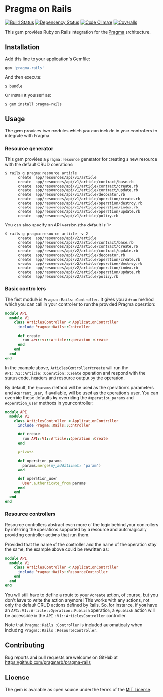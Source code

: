 # Pragma on Rails

[![Build Status](https://img.shields.io/travis/pragmarb/pragma-rails.svg?maxAge=3600&style=flat-square)](https://travis-ci.org/pragmarb/pragma-rails)
[![Dependency Status](https://img.shields.io/gemnasium/pragmarb/pragma-rails.svg?maxAge=3600&style=flat-square)](https://gemnasium.com/github.com/pragmarb/pragma-rails)
[![Code Climate](https://img.shields.io/codeclimate/github/pragmarb/pragma-rails.svg?maxAge=3600&style=flat-square)](https://codeclimate.com/github/pragmarb/pragma-rails)
[![Coveralls](https://img.shields.io/coveralls/pragmarb/pragma-rails.svg?maxAge=3600&style=flat-square)](https://coveralls.io/github/pragmarb/pragma-rails)

This gem provides Ruby on Rails integration for the [Pragma](https://github.com/pragmarb/pragma) architecture.

## Installation

Add this line to your application's Gemfile:

```ruby
gem 'pragma-rails'
```

And then execute:

```console
$ bundle
```

Or install it yourself as:

```console
$ gem install pragma-rails
```

## Usage

The gem provides two modules which you can include in your controllers to integrate with Pragma.

### Resource generator

This gem provides a `pragma:resource` generator for creating a new resource with the default CRUD
operations:

```console
$ rails g pragma:resource article
      create  app/resources/api/v1/article
      create  app/resources/api/v1/article/contract/base.rb
      create  app/resources/api/v1/article/contract/create.rb
      create  app/resources/api/v1/article/contract/update.rb
      create  app/resources/api/v1/article/decorator.rb
      create  app/resources/api/v1/article/operation/create.rb
      create  app/resources/api/v1/article/operation/destroy.rb
      create  app/resources/api/v1/article/operation/index.rb
      create  app/resources/api/v1/article/operation/update.rb
      create  app/resources/api/v1/article/policy.rb
```

You can also specify an API version (the default is 1):

```console
$ rails g pragma:resource article -v 2
      create  app/resources/api/v2/article
      create  app/resources/api/v2/article/contract/base.rb
      create  app/resources/api/v2/article/contract/create.rb
      create  app/resources/api/v2/article/contract/update.rb
      create  app/resources/api/v2/article/decorator.rb
      create  app/resources/api/v2/article/operation/create.rb
      create  app/resources/api/v2/article/operation/destroy.rb
      create  app/resources/api/v2/article/operation/index.rb
      create  app/resources/api/v2/article/operation/update.rb
      create  app/resources/api/v2/article/policy.rb
```

### Basic controllers

The first module is `Pragma::Rails::Controller`. It gives you a `#run` method which you can call in
your controller to run the provided Pragma operation:

```ruby
module API
  module V1
    class ArticlesController < ApplicationController
      include Pragma::Rails::Controller

      def create
        run API::V1::Article::Operation::Create
      end
    end
  end
end
```

In the example above, `ArticlesController#create` will run the `API::V1::Article::Operation::Create`
operation and respond with the status code, headers and resource output by the operation.

By default, the `#params` method will be used as the operation's parameters and `#current_user`, if
available, will be used as the operation's user. You can override these defaults by overriding the
`#operation_params` and `#operation_user` methods in your controller:

```ruby
module API
  module V1
    class ArticlesController < ApplicationController
      include Pragma::Rails::Controller

      def create
        run API::V1::Article::Operation::Create
      end

      private

      def operation_params
        params.merge(my_additional: 'param')
      end

      def operation_user
        User.authenticate_from params
      end
    end
  end
end
```

### Resource controllers

Resource controllers abstract even more of the logic behind your controllers by inferring the
operations supported by a resource and automagically providing controller actions that run them.

Provided that the name of the controller and the name of the operation stay the same, the example
above could be rewritten as:

```ruby
module API
  module V1
    class ArticlesController < ApplicationController
      include Pragma::Rails::ResourceController
    end
  end
end
```

You will still have to define a route to your `#create` action, of course, but you don't have to
write the action anymore! This works with any actions, not only the default CRUD actions defined
by Rails. So, for instance, if you have an `API::V1::Article::Operation::Publish` operation, a
`#publish` action will be accessible in the `API::V1::ArticlesController` controller.

Note that `Pragma::Rails::Controller` is included automatically when including
`Pragma::Rails::ResourceController`.

## Contributing

Bug reports and pull requests are welcome on GitHub at https://github.com/pragmarb/pragma-rails.

## License

The gem is available as open source under the terms of the [MIT License](http://opensource.org/licenses/MIT).
